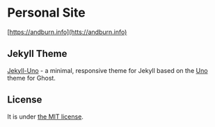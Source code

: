 # Personal Site
[https://andburn.info](htts://andburn.info)

## Jekyll Theme

[Jekyll-Uno](https://github.com/joshgerdes/jekyll-uno) - a minimal, responsive theme for Jekyll based on the [Uno](https://github.com/daleanthony/Uno) theme for Ghost.

## License

It is under [the MIT license](/LICENSE).
